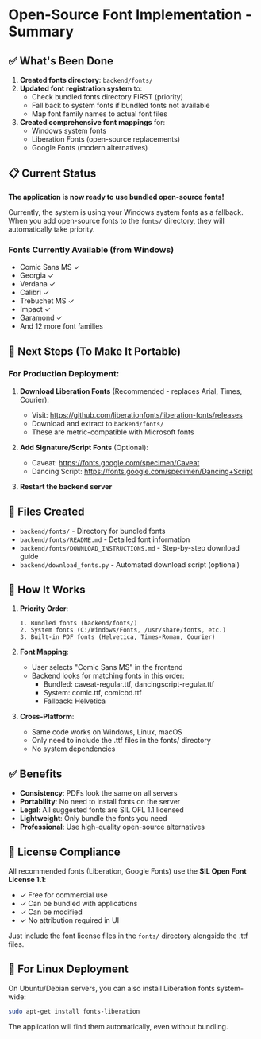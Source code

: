 # Open-Source Font Implementation - Summary

## ✅ What's Been Done

1. **Created fonts directory**: `backend/fonts/`
2. **Updated font registration system** to:
   - Check bundled fonts directory FIRST (priority)
   - Fall back to system fonts if bundled fonts not available
   - Map font family names to actual font files
3. **Created comprehensive font mappings** for:
   - Windows system fonts
   - Liberation Fonts (open-source replacements)
   - Google Fonts (modern alternatives)

## 📋 Current Status

**The application is now ready to use bundled open-source fonts!**

Currently, the system is using your Windows system fonts as a fallback. When you add open-source fonts to the `fonts/` directory, they will automatically take priority.

### Fonts Currently Available (from Windows)
- Comic Sans MS ✓
- Georgia ✓
- Verdana ✓
- Calibri ✓
- Trebuchet MS ✓
- Impact ✓
- Garamond ✓
- And 12 more font families

## 🎯 Next Steps (To Make It Portable)

### For Production Deployment:

1. **Download Liberation Fonts** (Recommended - replaces Arial, Times, Courier):
   - Visit: https://github.com/liberationfonts/liberation-fonts/releases
   - Download and extract to `backend/fonts/`
   - These are metric-compatible with Microsoft fonts

2. **Add Signature/Script Fonts** (Optional):
   - Caveat: https://fonts.google.com/specimen/Caveat
   - Dancing Script: https://fonts.google.com/specimen/Dancing+Script

3. **Restart the backend server**

## 📁 Files Created

- `backend/fonts/` - Directory for bundled fonts
- `backend/fonts/README.md` - Detailed font information
- `backend/fonts/DOWNLOAD_INSTRUCTIONS.md` - Step-by-step download guide
- `backend/download_fonts.py` - Automated download script (optional)

## 🔧 How It Works

1. **Priority Order**:
   ```
   1. Bundled fonts (backend/fonts/)
   2. System fonts (C:/Windows/Fonts, /usr/share/fonts, etc.)
   3. Built-in PDF fonts (Helvetica, Times-Roman, Courier)
   ```

2. **Font Mapping**:
   - User selects "Comic Sans MS" in the frontend
   - Backend looks for matching fonts in this order:
     - Bundled: caveat-regular.ttf, dancingscript-regular.ttf
     - System: comic.ttf, comicbd.ttf
     - Fallback: Helvetica

3. **Cross-Platform**:
   - Same code works on Windows, Linux, macOS
   - Only need to include the .ttf files in the fonts/ directory
   - No system dependencies

## ✅ Benefits

- **Consistency**: PDFs look the same on all servers
- **Portability**: No need to install fonts on the server
- **Legal**: All suggested fonts are SIL OFL 1.1 licensed
- **Lightweight**: Only bundle the fonts you need
- **Professional**: Use high-quality open-source alternatives

## 📝 License Compliance

All recommended fonts (Liberation, Google Fonts) use the **SIL Open Font License 1.1**:
- ✓ Free for commercial use
- ✓ Can be bundled with applications
- ✓ Can be modified
- ✓ No attribution required in UI

Just include the font license files in the `fonts/` directory alongside the .ttf files.

## 🚀 For Linux Deployment

On Ubuntu/Debian servers, you can also install Liberation fonts system-wide:
```bash
sudo apt-get install fonts-liberation
```

The application will find them automatically, even without bundling.
